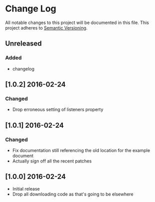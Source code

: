 # Change Log
All notable changes to this project will be documented in this file.
This project adheres to [Semantic Versioning](http://semver.org/).

## Unreleased
### Added
 - changelog

## [1.0.2] 2016-02-24
### Changed
 - Drop erroneous setting of listeners property

## [1.0.1] 2016-02-24
### Changed
 - Fix documentation still referencing the old location for the example document
 - Actually sign off all the recent patches

## [1.0.0] 2016-02-24
 - Initial release
 - Drop all downloading code as that's going to be elsewhere
